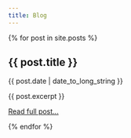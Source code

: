 ```yaml
---
title: Blog
---
```


<div>
  {% for post in site.posts %}
    <article>
        <hgroup>
            <h1>{{ post.title }}</h1>
            <time datetime="{{ post.date | date: "%Y-%m-%d" }}">{{ post.date | date_to_long_string }}</time>
        </hgroup>
        <p>{{ post.excerpt }}</p>
        <p><a href="{{ post.url}}">Read full post...</a></p>
    </article>
  {% endfor %}
</div>